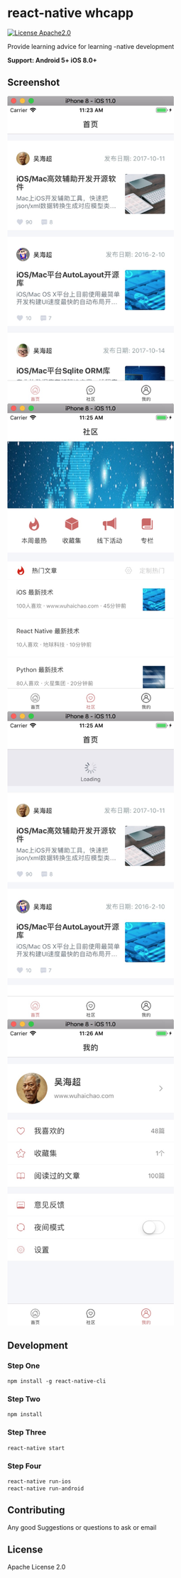 # react-native whcapp

[![License Apache2.0](https://img.shields.io/hexpm/l/plug.svg)](https://raw.githubusercontent.com/attentiveness/whcapp/master/LICENSE)

Provide learning advice for learning -native development

**Support: Android 5+   iOS 8.0+**

## Screenshot
<img src = "./screenshot/home.png" width = "375"><img src = "./screenshot/community.png" width = "375">
<img src = "./screenshot/homerefresh.png" width = "375"><img src = "./screenshot/my.png" width = "375">

## Development

### Step One

```
npm install -g react-native-cli
```
### Step Two

```
npm install
```
### Step Three

```
react-native start
```
### Step Four

```
react-native run-ios
react-native run-android
```

## Contributing

Any good Suggestions or questions to ask or email

## License

Apache License 2.0
